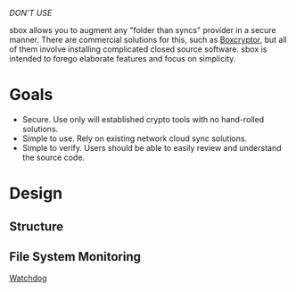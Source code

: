 *DON'T USE*

sbox allows you to augment any "folder than syncs" provider in a secure manner. There are commercial solutions for this, such as [Boxcryptor](https://www.boxcryptor.com), but all of them involve installing complicated closed source software. sbox is intended to forego elaborate features and focus on simplicity.

Goals
=====

* Secure. Use only will established crypto tools with no hand-rolled solutions.
* Simple to use. Rely on existing network cloud sync solutions.
* Simple to verify. Users should be able to easily review and understand the source code.


Design
======

Structure
---------

File System Monitoring
----------------------
[Watchdog](https://github.com/gorakhargosh/watchdog)

